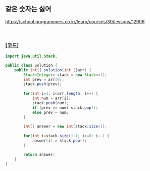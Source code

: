 ## 같은 숫자는 싫어

https://school.programmers.co.kr/learn/courses/30/lessons/12906

<br>

### [코드]

```java
import java.util.Stack;

public class Solution {
    public int[] solution(int []arr) {
        Stack<Integer> stack = new Stack<>();
        int prev = arr[0];
        stack.push(prev);
        
        for(int i=1; i<arr.length; i++) {
            int num = arr[i];
            stack.push(num);
            if (prev == num) stack.pop();
            else prev = num;
        }
        
        int[] answer = new int[stack.size()];
        
        for(int i=stack.size()-1; i>=0; i--) {
            answer[i] = stack.pop();
        }

        return answer;
    }
}
```